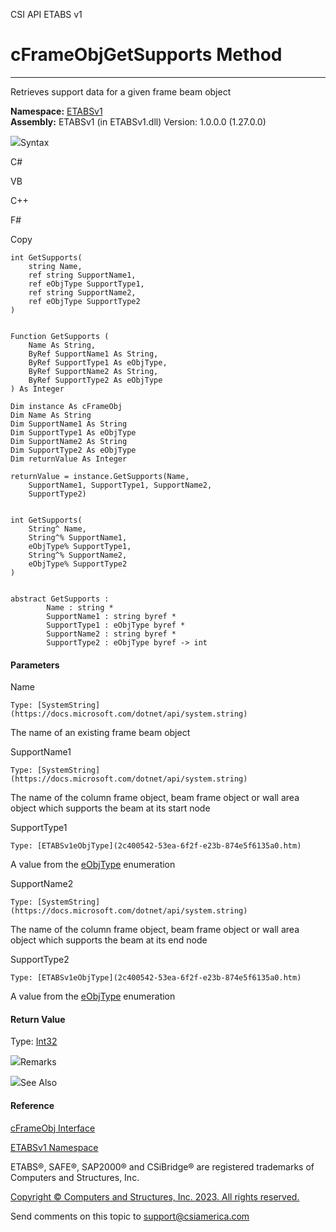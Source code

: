 ﻿

CSI API ETABS v1

# cFrameObjGetSupports Method  
  
---  
  
Retrieves support data for a given frame beam object

**Namespace:** [ETABSv1](2780f1b8-2033-5289-2298-1cdb2a7508d9.htm)  
**Assembly:** ETABSv1 (in ETABSv1.dll) Version: 1.0.0.0 (1.27.0.0)

![](../icons/SectionExpanded.png)Syntax

C#

VB

C++

F#

Copy

    
    
    int GetSupports(
    	string Name,
    	ref string SupportName1,
    	ref eObjType SupportType1,
    	ref string SupportName2,
    	ref eObjType SupportType2
    )
    
    
    Function GetSupports ( 
    	Name As String,
    	ByRef SupportName1 As String,
    	ByRef SupportType1 As eObjType,
    	ByRef SupportName2 As String,
    	ByRef SupportType2 As eObjType
    ) As Integer
    
    Dim instance As cFrameObj
    Dim Name As String
    Dim SupportName1 As String
    Dim SupportType1 As eObjType
    Dim SupportName2 As String
    Dim SupportType2 As eObjType
    Dim returnValue As Integer
    
    returnValue = instance.GetSupports(Name, 
    	SupportName1, SupportType1, SupportName2, 
    	SupportType2)
    
    
    int GetSupports(
    	String^ Name, 
    	String^% SupportName1, 
    	eObjType% SupportType1, 
    	String^% SupportName2, 
    	eObjType% SupportType2
    )
    
    
    abstract GetSupports : 
            Name : string * 
            SupportName1 : string byref * 
            SupportType1 : eObjType byref * 
            SupportName2 : string byref * 
            SupportType2 : eObjType byref -> int 
    

#### Parameters

Name

    Type: [SystemString](https://docs.microsoft.com/dotnet/api/system.string)  
The name of an existing frame beam object

SupportName1

    Type: [SystemString](https://docs.microsoft.com/dotnet/api/system.string)  
The name of the column frame object, beam frame object or wall area object
which supports the beam at its start node

SupportType1

    Type: [ETABSv1eObjType](2c400542-53ea-6f2f-e23b-874e5f6135a0.htm)  
A value from the [eObjType](2c400542-53ea-6f2f-e23b-874e5f6135a0.htm)
enumeration

SupportName2

    Type: [SystemString](https://docs.microsoft.com/dotnet/api/system.string)  
The name of the column frame object, beam frame object or wall area object
which supports the beam at its end node

SupportType2

    Type: [ETABSv1eObjType](2c400542-53ea-6f2f-e23b-874e5f6135a0.htm)  
A value from the [eObjType](2c400542-53ea-6f2f-e23b-874e5f6135a0.htm)
enumeration

#### Return Value

Type: [Int32](https://docs.microsoft.com/dotnet/api/system.int32)  

![](../icons/SectionExpanded.png)Remarks

![](../icons/SectionExpanded.png)See Also

#### Reference

[cFrameObj Interface](d5342667-2977-9fdc-9769-e4e2becc0803.htm)

[ETABSv1 Namespace](2780f1b8-2033-5289-2298-1cdb2a7508d9.htm)

ETABS®, SAFE®, SAP2000® and CSiBridge® are registered trademarks of Computers
and Structures, Inc.  

[Copyright © Computers and Structures, Inc. 2023. All rights
reserved.](http://www.csiamerica.com)

Send comments on this topic to
[support@csiamerica.com](mailto:support%40csiamerica.com?Subject=CSI%20API%20ETABS%20v1)

